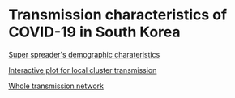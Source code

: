 # Transmission characteristics of COVID-19 in South Korea




[Super spreader's demographic charateristics](http://htmlpreview.github.io/?https://github.com/yejinjkim/covid19-transmission-network/blob/master/plots/degree-age-sex.html)

[Interactive plot for local cluster transmission](http://htmlpreview.github.io/?https://github.com/yejinjkim/covid19-transmission-network/blob/master/plots/community-transmission.html)

[Whole transmission network](http://htmlpreview.github.io/?https://github.com/yejinjkim/covid19-transmission-network/blob/master/plots/whole-network.htm)
